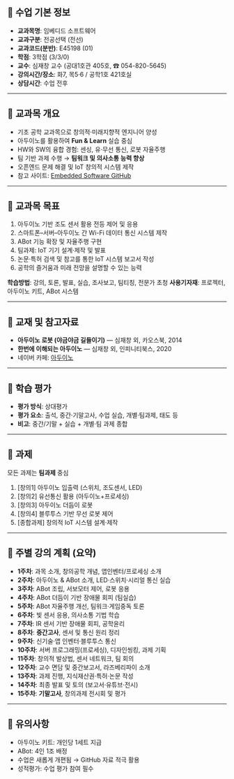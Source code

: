 
## 📌 수업 기본 정보

* **교과목명**: 임베디드 소프트웨어
* **교과구분**: 전공선택 (전선)
* **교과코드(분반)**: E45198 (01)
* **학점**: 3학점 (3/3/0)
* **교수**: 심재창 교수 (공대1호관 405호, ☎ 054-820-5645)
* **강의시간/장소**: 화7, 목5·6 / 공학1호 421호실
* **상담시간**: 수업 전후

---

## 📌 교과목 개요

* 기초 공학 교과목으로 창의적·미래지향적 엔지니어 양성
* 아두이노를 활용하여 **Fun & Learn** 실습 중심
* HW와 SW의 융합 경험: 센싱, 유·무선 통신, 로봇 자율주행
* 팀 기반 과제 수행 → **팀워크 및 의사소통 능력 향상**
* 오픈엔드 문제 해결 및 IoT 창의적 시스템 제작
* 참고 사이트: [Embedded Software GitHub](https://github.com/jcshim/embeddedsoftware)

---

## 📌 교과목 목표

1. 아두이노 기반 조도 센서 활용 전등 제어 및 응용
2. 스마트폰–서버–아두이노 간 Wi-Fi 데이터 통신 시스템 제작
3. ABot 기능 확장 및 자율주행 구현
4. 팀과제: IoT 기기 설계·제작 및 발표
5. 논문·특허 검색 및 참고를 통한 IoT 시스템 보고서 작성
6. 공학의 즐거움과 미래 전망을 설명할 수 있는 능력

**학습방법**: 강의, 토론, 발표, 실습, 조사보고, 팀티칭, 전문가 초청
**사용기자재**: 프로젝터, 아두이노 키트, ABot 시스템

---

## 📌 교재 및 참고자료

* **아두이노 로봇 (야금야금 길들이기)** — 심재창 외, 카오스북, 2014
* **한번에 이해되는 아두이노** — 심재창 외, 인피니티북스, 2020
* 네이버 카페: [아두이노](https://cafe.naver.com/arduinocafe)

---

## 📌 학습 평가

* **평가 방식**: 상대평가
* **평가 요소**: 출석, 중간·기말고사, 수업 실습, 개별·팀과제, 태도 등
* **비고**: 중간/기말 + 실습 + 개별·팀 과제 종합

---

## 📌 과제

모든 과제는 **팀과제** 중심

1. \[창의1] 아두이노 입출력 (스위치, 조도센서, LED)
2. \[창의2] 유선통신 활용 (아두이노+프로세싱)
3. \[창의3] 아두이노 더듬이 로봇
4. \[창의4] 블루투스 기반 무선 로봇 제어
5. \[종합과제] 창의적 IoT 시스템 설계·제작

---

## 📌 주별 강의 계획 (요약)

* **1주차**: 과목 소개, 창의공학 개념, 앱인벤터/프로세싱 소개
* **2주차**: 아두이노 & ABot 소개, LED·스위치·시리얼 통신 실습
* **3주차**: ABot 조립, 서보모터 제어, 로봇 응용
* **4주차**: ABot 더듬이 기반 장애물 회피 (팀실습)
* **5주차**: ABot 자율주행 개선, 팀워크·게임중독 토론
* **6주차**: 빛 센서 응용, 의사소통 기법 학습
* **7주차**: IR 센서 기반 장애물 회피, 공학윤리
* **8주차**: **중간고사**, 센서 및 통신 원리 정리
* **9주차**: 신기술·앱 인벤터·블루투스 통신
* **10주차**: 서버 프로그래밍(프로세싱), 디자인씽킹, 과제 기획
* **11주차**: 창의적 발상법, 센서 네트워크, 팀 회의
* **12주차**: 교수 면담 및 중간보고서, 라즈베리파이 소개
* **13주차**: 과제 진행, 지식재산권·특허·논문 작성
* **14주차**: 최종 발표 및 토의 (보고서·유튜브·전시)
* **15주차**: **기말고사**, 창의과제 전시회 및 평가

---

## 📌 유의사항

* 아두이노 키트: 개인당 1세트 지급
* ABot: 4인 1조 배정
* 수업은 새롭게 개편됨 → GitHub 자료 적극 활용
* 성적평가: 수업 평가 참여 필수
